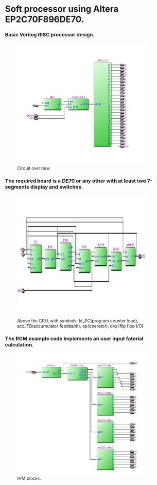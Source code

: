 # Soft processor using Altera EP2C70F896DE70.

### Basic Verilog RISC processor design.  
<figure>
    <img src="Img1.png" width="900" height="400"/>
    <figcaption>Circuit overview.</figcaption>
</figure>

### The required board is a DE70 or any other with at least two 7-segments display and switches.
<figure>
    <img src="Img2.png" width="1000" height="400"/>
    <figcaption> Above the CPU, with symbols: ld_PC(program counter load), acc_FB(accumulator feedback), op(operator), d/q (flip flop I/O) </figcaption>
</figure>

### The ROM example code implements an user input fatorial calculation.
<figure>
    <img src="Img3.png" width="900" height="400"/>
    <figcaption>IHM blocks.</figcaption>
</figure>

